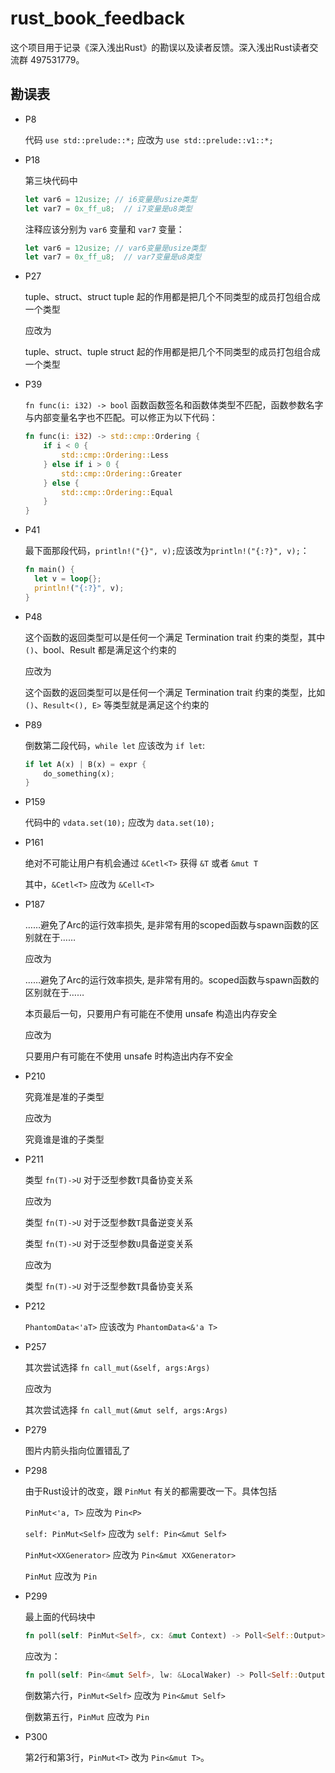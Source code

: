 # rust_book_feedback

这个项目用于记录《深入浅出Rust》的勘误以及读者反馈。深入浅出Rust读者交流群 497531779。

## 勘误表

* P8
  
  代码 `use std::prelude::*;` 应改为 `use std::prelude::v1::*;`

* P18
  
  第三块代码中
  ```rust
  let var6 = 12usize; // i6变量是usize类型
  let var7 = 0x_ff_u8;  // i7变量是u8类型
  ```
  注释应该分别为 `var6` 变量和 `var7` 变量：
  ```rust
  let var6 = 12usize; // var6变量是usize类型
  let var7 = 0x_ff_u8;  // var7变量是u8类型
  ```

* P27
  
  tuple、struct、struct tuple 起的作用都是把几个不同类型的成员打包组合成一个类型

  应改为

  tuple、struct、tuple struct 起的作用都是把几个不同类型的成员打包组合成一个类型

* P39
  
  `fn func(i: i32) -> bool` 函数函数签名和函数体类型不匹配，函数参数名字与内部变量名字也不匹配。可以修正为以下代码：

  ```rust
  fn func(i: i32) -> std::cmp::Ordering {
      if i < 0 {
          std::cmp::Ordering::Less
      } else if i > 0 {
          std::cmp::Ordering::Greater
      } else {
          std::cmp::Ordering::Equal
      }
  }
  ```

* P41
  
  最下面那段代码，`println!("{}", v);`应该改为`println!("{:?}", v);`：
  ```rust
  fn main() {
    let v = loop{};
    println!("{:?}", v);
  }
  ```

* P48
  
  这个函数的返回类型可以是任何一个满足 Termination trait 约束的类型，其中 `()`、bool、Result 都是满足这个约束的

  应改为

  这个函数的返回类型可以是任何一个满足 Termination trait 约束的类型，比如 `()`、`Result<(), E>` 等类型就是满足这个约束的

* P89
  
  倒数第二段代码，`while let` 应该改为 `if let`:
  ```rust
  if let A(x) | B(x) = expr {
      do_something(x);
  }
  ```

* P159
  
  代码中的 `vdata.set(10);` 应改为 `data.set(10);`

* P161
  
  绝对不可能让用户有机会通过 `&Cetl<T>` 获得 `&T` 或者 `&mut T`

  其中，`&Cetl<T>` 应改为 `&Cell<T>`

* P187
  
  ……避免了Arc的运行效率损失, 是非常有用的scoped函数与spawn函数的区别就在于……

  应改为

  ……避免了Arc的运行效率损失, 是非常有用的。scoped函数与spawn函数的区别就在于……

  本页最后一句，只要用户有可能在不使用 unsafe 构造出内存安全

  应改为

  只要用户有可能在不使用 unsafe 时构造出内存不安全

* P210
  
  究竟准是准的子类型

  应改为

  究竟谁是谁的子类型

* P211
  
  类型 `fn(T)->U` 对于泛型参数`T`具备协变关系

  应改为

  类型 `fn(T)->U` 对于泛型参数`T`具备逆变关系

  类型 `fn(T)->U` 对于泛型参数`U`具备逆变关系

  应改为

  类型 `fn(T)->U` 对于泛型参数`T`具备协变关系

* P212
  
  `PhantomData<'aT>` 应该改为 `PhantomData<&'a T>`

* P257
  
  其次尝试选择 `fn call_mut(&self, args:Args)`

  应改为

  其次尝试选择 `fn call_mut(&mut self, args:Args)`

* P279
  
  图片内箭头指向位置错乱了

* P298

  由于Rust设计的改变，跟 `PinMut` 有关的都需要改一下。具体包括
  
  `PinMut<'a, T>` 应改为 `Pin<P>`
  
  `self: PinMut<Self>` 应改为 `self: Pin<&mut Self>`
  
  `PinMut<XXGenerator>` 应改为 `Pin<&mut XXGenerator>`

  `PinMut` 应改为 `Pin`
  
* P299
  
  最上面的代码块中
  ```rust
  fn poll(self: PinMut<Self>, cx: &mut Context) -> Poll<Self::Output>
  ```
  应改为：
  ```rust
  fn poll(self: Pin<&mut Self>, lw: &LocalWaker) -> Poll<Self::Output>
  ```
    
  倒数第六行，`PinMut<Self>` 应改为 `Pin<&mut Self>`
    
  倒数第五行，`PinMut` 应改为 `Pin`

* P300

  第2行和第3行，`PinMut<T>` 改为 `Pin<&mut T>`。
